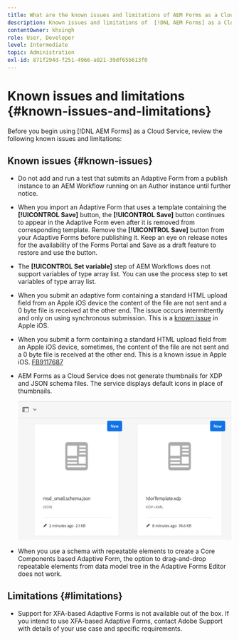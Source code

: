 ```yaml
---
title: What are the known issues and limitations of AEM Forms as a Cloud Service environment?
description: Known issues and limitations of  [!DNL AEM Forms] as a Cloud Service environment.
contentOwner: khsingh
role: User, Developer
level: Intermediate
topic: Administration
exl-id: 871f294d-f251-4966-a021-39df65b613f0
---
```

# Known issues and limitations {#known-issues-and-limitations}

Before you begin using [!DNL AEM Forms] as a Cloud Service, review the following known issues and limitations:

## Known issues {#known-issues}

* Do not add and run a test that submits an Adaptive Form from a publish instance to an AEM Workflow running on an Author instance until further notice.

* When you import an Adaptive Form that uses a template containing the **[!UICONTROL Save]** button, the **[!UICONTROL Save]** button continues to appear in the Adaptive Form even after it is removed from corresponding template. Remove the **[!UICONTROL Save]** button from your Adaptive Forms before publishing it. Keep an eye on release notes for the availability of the Forms Portal and Save as a draft feature to restore and use the button.

* The **[!UICONTROL Set variable]** step of AEM Workflows does not support variables of type array list. You can use the process step to set variables of type array list. 

* When you submit an adaptive form containing a standard HTML upload field from an Apple iOS device the content of the file are not sent and a 0 byte file is received at the other end. The issue occurs intermittently and only on using synchronous submission. This is a [known issue](https://feedbackassistant.apple.com/feedback/9117687) in Apple iOS.

* When you submit a form containing a standard HTML upload field from an Apple iOS device, sometimes, the content of the file are not sent and a 0 byte file is received at the other end. This is a known issue in Apple iOS. [FB9117687](https://feedbackassistant.apple.com/feedback/9117687)

* AEM Forms as a Cloud Service does not generate thumbnails for XDP and JSON schema files. The service displays default icons in place of thumbnails.

    ![Forms Thumbnail known issue](/help/forms/assets/forms-tumbnail-known-issue.png)

* When you use a schema with repeatable elements to create a Core Components based Adaptive Form, the option to drag-and-drop repeatable elements from data model tree in the Adaptive Forms Editor does not work.

## Limitations {#limitations}

* Support for XFA-based Adaptive Forms is not available out of the box. If you intend to use XFA-based Adaptive Forms, contact Adobe Support with details of your use case and specific requirements.

